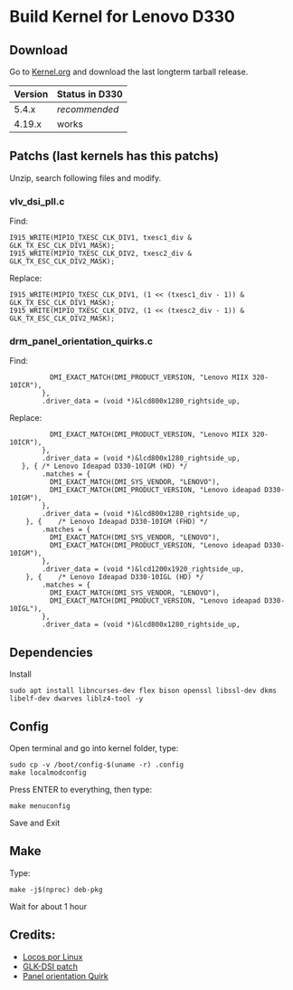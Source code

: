 # Build Kernel for Lenovo D330

## Download
Go to [Kernel.org](https://kernel.org/) and download the last longterm tarball release.

| Version | Status in D330 |
| :--- | :--- |
| 5.4.x | *recommended* |
| 4.19.x | works |


## Patchs (last kernels has this patchs)
Unzip, search following files and modify. 

### vlv_dsi_pll.c
Find:
```
I915_WRITE(MIPIO_TXESC_CLK_DIV1, txesc1_div & GLK_TX_ESC_CLK_DIV1_MASK);
I915_WRITE(MIPIO_TXESC_CLK_DIV2, txesc2_div & GLK_TX_ESC_CLK_DIV2_MASK);
```
Replace:
```
I915_WRITE(MIPIO_TXESC_CLK_DIV1, (1 << (txesc1_div - 1)) & GLK_TX_ESC_CLK_DIV1_MASK);
I915_WRITE(MIPIO_TXESC_CLK_DIV2, (1 << (txesc2_div - 1)) & GLK_TX_ESC_CLK_DIV2_MASK);
```

### drm_panel_orientation_quirks.c
Find:
```
 		  DMI_EXACT_MATCH(DMI_PRODUCT_VERSION, "Lenovo MIIX 320-10ICR"),
 		},
 		.driver_data = (void *)&lcd800x1280_rightside_up,
```
Replace:
```
 		  DMI_EXACT_MATCH(DMI_PRODUCT_VERSION, "Lenovo MIIX 320-10ICR"),
 		},
 		.driver_data = (void *)&lcd800x1280_rightside_up,
   }, {	/* Lenovo Ideapad D330-10IGM (HD) */
 		.matches = {
 		  DMI_EXACT_MATCH(DMI_SYS_VENDOR, "LENOVO"),
 		  DMI_EXACT_MATCH(DMI_PRODUCT_VERSION, "Lenovo ideapad D330-10IGM"),
 		},
 		.driver_data = (void *)&lcd800x1280_rightside_up,
  	}, {	/* Lenovo Ideapad D330-10IGM (FHD) */
 		.matches = {
 		  DMI_EXACT_MATCH(DMI_SYS_VENDOR, "LENOVO"),
 		  DMI_EXACT_MATCH(DMI_PRODUCT_VERSION, "Lenovo ideapad D330-10IGM"),
 		},
 		.driver_data = (void *)&lcd1200x1920_rightside_up,   
  	}, {	/* Lenovo Ideapad D330-10IGL (HD) */
 		.matches = {
 		  DMI_EXACT_MATCH(DMI_SYS_VENDOR, "LENOVO"),
 		  DMI_EXACT_MATCH(DMI_PRODUCT_VERSION, "Lenovo ideapad D330-10IGL"),
 		},
 		.driver_data = (void *)&lcd800x1280_rightside_up,
```

## Dependencies

Install
```
sudo apt install libncurses-dev flex bison openssl libssl-dev dkms libelf-dev dwarves liblz4-tool -y
```

## Config
Open terminal and go into kernel folder, type:
```
sudo cp -v /boot/config-$(uname -r) .config
make localmodconfig
```
Press ENTER to everything, then type:

```
make menuconfig
```
Save and Exit<br>


##  Make
Type:
```
make -j$(nproc) deb-pkg
```
Wait for about 1 hour

## Credits:
- [Locos por Linux](https://youtu.be/YNo9ereeao4)
- [GLK-DSI patch](https://patchwork.freedesktop.org/patch/317041/)
- [Panel orientation Quirk](https://lore.kernel.org/all/20211115165317.459447985@linuxfoundation.org/)
